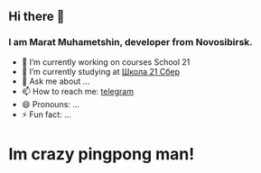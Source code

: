 ## Hi there 👋

### I am Marat Muhametshin, developer from Novosibirsk.

- 🔭 I’m currently working on courses School 21
- 🌱 I’m currently studying at [Школа 21 Сбер](https://21-school.ru/)
- 💬 Ask me about ...
- 📫 How to reach me: [telegram](https://t.me/MaratMuhametshin)
- 😄 Pronouns: ...
- ⚡ Fun fact: ...

<h1>Im crazy pingpong man!</h1>
